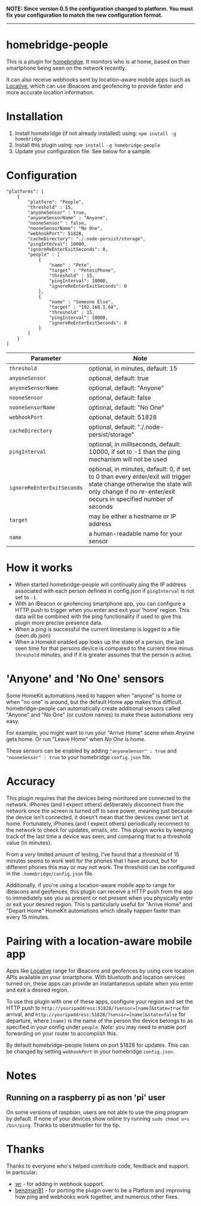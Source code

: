 **NOTE: Since version 0.5 the configuration changed to platform. You must fix your configuration to match the new configuration format.**
***
# homebridge-people
This is a plugin for [homebridge](https://github.com/nfarina/homebridge). It monitors who is at home, based on their smartphone being seen on the network recently.

It can also receive webhooks sent by location-aware mobile apps (such as [Locative](https://my.locative.io), which can use iBeacons and geofencing to provide faster and more accurate location information.

# Installation

1. Install homebridge (if not already installed) using: `npm install -g homebridge`
2. Install this plugin using: `npm install -g homebridge-people`
3. Update your configuration file. See below for a sample.

# Configuration

```
"platforms": [
    {
        "platform": "People",
        "threshold" : 15,
        "anyoneSensor" : true,
        "anyoneSensorName" : "Anyone",
        "nooneSensor" : false,
        "nooneSensorName": "No One",
        "webhookPort": 51828,
        "cacheDirectory": "./.node-persist/storage",
        "pingInterval": 10000,
        "ignoreReEnterExitSeconds": 0,
        "people" : [
            {
                "name" : "Pete",
                "target" : "PetesiPhone",
                "threshold" : 15,
                "pingInterval": 10000,
                "ignoreReEnterExitSeconds": 0
            },
            {
                "name" : "Someone Else",
                "target" : "192.168.1.68",
                "threshold" : 15,
                "pingInterval": 10000,
                "ignoreReEnterExitSeconds": 0
            }
        ]
    }
]
```

| Parameter                  | Note                                                                                                                                                                                         |
|----------------------------|----------------------------------------------------------------------------------------------------------------------------------------------------------------------------------------------|
| `threshold`                | optional, in minutes, default: 15                                                                                                                                                            |
| `anyoneSensor`             | optional, default: true                                                                                                                                                                      |
| `anyoneSensorName`         | optional, default: "Anyone"                                                                                                                                                                  |
| `nooneSensor`              | optional, default: false                                                                                                                                                                     |
| `nooneSensorName`          | optional, default: "No One"                                                                                                                                                                  |
| `webhookPort`              | optional, default: 51828                                                                                                                                                                     |
| `cacheDirectory`           | optional, default: "./.node-persist/storage"                                                                                                                                                 |
| `pingInterval`             | optional, in milliseconds, default: 10000, if set to -1 than the ping mechanism will not be used                                                                                             |
| `ignoreReEnterExitSeconds` | optional, in minutes, default: 0, if set to 0 than every enter/exit will trigger state change otherwise the state will only change if no re-enter/exit occurs in specified number of seconds |
| `target`                   | may be either a hostname or IP address                                                                                                                                                       |
| `name`                     | a human-readable name for your sensor                                                                                                                                                        |

# How it works
* When started homebridge-people will continually ping the IP address associated with each person defined in config.json if `pingInterval` is not set to `-1`.
* With an iBeacon or geofencing smartphone app, you can configure a HTTP push to trigger when you enter and exit your 'home' region. This data will be combined with the ping functionality if used to give this plugin more precise presence data.
* When a ping is successful the current timestamp is logged to a file (seen.db.json)
* When a Homekit enabled app looks up the state of a person, the last seen time for that persons device is compared to the current time minus ```threshold``` minutes, and if it is greater assumes that the person is active.

# 'Anyone' and 'No One' sensors
Some HomeKit automations need to happen when "anyone" is home or when "no one" is around, but the default Home app makes this difficult. homebridge-people can automatically create additional sensors called "Anyone" and "No One" (or custom names) to make these automations very easy.

For example, you might want to run your "Arrive Home" scene when _Anyone_ gets home. Or run "Leave Home" when _No One_ is home.

These sensors can be enabled by adding `"anyoneSensor" : true` and `"nooneSensor" : true` to your homebridge `config.json` file.

# Accuracy
This plugin requires that the devices being monitored are connected to the network. iPhones (and I expect others) deliberately disconnect from the network once the screen is turned off to save power, meaning just because the device isn't connected, it doesn't mean that the devices owner isn't at home. Fortunately, iPhones (and I expect others) periodically reconnect to the network to check for updates, emails, etc. This plugin works by keeping track of the last time a device was seen, and comparing that to a threshold value (in minutes).

From a _very_ limited amount of testing, I've found that a threshold of 15 minutes seems to work well for the phones that I have around, but for different phones this may or may not work. The threshold can be configured in the ```.homebridge/config.json``` file.

Additionally, if you're using a location-aware mobile app to range for iBeacons and geofences, this plugin can receive a HTTP push from the app to immediately see you as present or not present when you physically enter or exit your desired region. This is particularly useful for "Arrive Home" and "Depart Home" HomeKit automations which ideally happen faster than every 15 minutes.

# Pairing with a location-aware mobile app
Apps like [Locative](https://my.locative.io) range for iBeacons and geofences by using core location APIs available on your smartphone. With bluetooth and location services turned on, these apps can provide an instantaneous update when you enter and exit a desired region.

To use this plugin with one of these apps, configure your region and set the HTTP push to `http://youripaddress:51828/?sensor=[name]&state=true` for arrival, and `http://youripaddress:51828/?sensor=[name]&state=false` for departure, where `[name]` is the name of the person the device belongs to as specified in your config under `people`. *Note:* you may need to enable port forwarding on your router to accomplish this.

By default homebridge-people listens on port 51828 for updates.  This can be changed by setting `webhookPort` in your homebridge `config.json`.

# Notes
## Running on a raspberry pi as non 'pi' user
On some versions of raspbian, users are not able to use the ping program by default. If none of your devices show online try running ```sudo chmod u+s /bin/ping```. Thanks to oberstmueller for the tip.

# Thanks
Thanks to everyone who's helped contribute code, feedback and support.  In particular:
* [wr](https://github.com/wr) - for adding in webhook support.
* [benzman81](https://github.com/benzman81) - for porting the plugin over to be a Platform and improving how ping and webhooks work together, and numerous other fixes.
